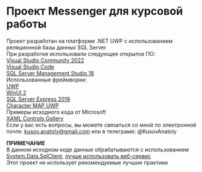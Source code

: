 # Проект Messenger для курсовой работы<br />
Проект разработан на платформе .NET UWP с использованием реляционной базы данных SQL Server<br />
При разработке использовали следующее открытое ПО:<br />
[Visual Studio Community 2022](https://visualstudio.microsoft.com/ru/)<br />
[Visual Studio Code](https://code.visualstudio.com/)<br />
[SQL Server Management Studio 18](https://docs.microsoft.com/ru-ru/sql/ssms/download-sql-server-management-studio-ssms?view=sql-server-ver15)<br />
Использованные фреймворки:<br />
[UWP](https://docs.microsoft.com/en-us/windows/uwp/)<br />
[WinUI 2](https://docs.microsoft.com/en-us/windows/apps/winui/winui2/)<br />
[SQL Server Express 2019](https://www.microsoft.com/ru-ru/sql-server/sql-server-2019)<br />
[Character MAP UWP](https://github.com/character-map-uwp/Character-Map-UWP)<br />
Примеры исходного кода от Microsoft<br />
[XAML Controls Gallery](https://github.com/microsoft/Xaml-Controls-Gallery)<br />
Если у вас есть вопросы, вы можете связаться со мной по электронной почте: kusov.anatoly@gmail.com
или в телеграме: @KusovAnatoly

**ПРИМЕЧАНИЕ**<br />
В данном исходном коде данные обрабатываются с использованием [System.Data.SqlClient](https://docs.microsoft.com/ru-ru/dotnet/api/system.data.sqlclient?view=dotnet-plat-ext-6.0&viewFallbackFrom=netstandard-2.0), [лучше использовать веб-сервис](https://stackoverflow.com/questions/2142070/why-should-a-developer-use-web-services-instead-of-direct-connections-to-a-db)<br />
Этот проект не использует рекомендуемые лучшие практики

